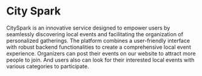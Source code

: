 # City Spark

CitySpark is an innovative service designed to empower users by seamlessly discovering local events and facilitating the organization of personalized gatherings. The platform combines a user-friendly interface with robust backend functionalities to create a comprehensive local event experience. Organizers can post their events on our website to attract more people to join. And users also can look for their interested local events with various categories to participate. 

